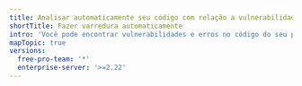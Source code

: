```yaml
---
title: Analisar automaticamente seu código com relação a vulnerabilidades e erros
shortTitle: Fazer varredura automaticamente
intro: 'Você pode encontrar vulnerabilidades e erros no código do seu projeto no {{ site.data.variables.product.prodname_dotcom }}.'
mapTopic: true
versions:
  free-pro-team: '*'
  enterprise-server: '>=2.22'
---
```



